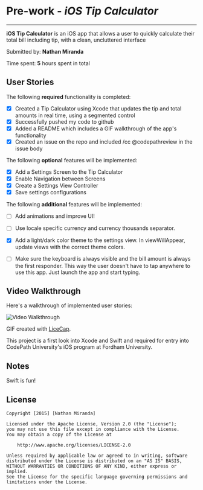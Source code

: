 # Pre-work - *iOS Tip Calculator*
______________________________________
**iOS Tip Calculator** is an iOS app that allows a user to quickly calculate their total bill including tip, with a clean, uncluttered interface

Submitted by: **Nathan Miranda**

Time spent: **5** hours spent in total

## User Stories

The following **required** functionality is completed:

* [X] Created a Tip Calculator using Xcode that updates the tip and total amounts in real time, using a segmented control
* [X] Successfully pushed my code to github
* [X] Added a README which includes a GIF walkthrough of the app's functionality
* [X] Created an issue on the repo and included /cc @codepathreview in the issue body

The following **optional** features will be implemented:

* [X] Add a Settings Screen to the Tip Calculator
* [X] Enable Navigation between Screens
* [X] Create a Settings View Controller
* [X] Save settings configurations

The following **additional** features will be implemented:

* [ ] Add animations and improve UI!
* [ ] Use locale specific currency and currency thousands separator.
* [X] Add a light/dark color theme to the settings view. In viewWillAppear, update views with the correct theme colors.
* [ ] Make sure the keyboard is always visible and the bill amount is always the first responder. This way the user doesn't have to tap anywhere to use this app. Just launch the app and start typing.


## Video Walkthrough 

Here's a walkthrough of implemented user stories:

<img src='http://i.imgur.com/XZcqWas.gifv' title='Video Walkthrough' width='' alt='Video Walkthrough' />

GIF created with [LiceCap](http://www.cockos.com/licecap/).

This project is a first look into Xcode and Swift and required for entry into CodePath University's iOS program at Fordham University.

## Notes

Swift is fun!

## License

    Copyright [2015] [Nathan Miranda]

    Licensed under the Apache License, Version 2.0 (the "License");
    you may not use this file except in compliance with the License.
    You may obtain a copy of the License at

        http://www.apache.org/licenses/LICENSE-2.0

    Unless required by applicable law or agreed to in writing, software
    distributed under the License is distributed on an "AS IS" BASIS,
    WITHOUT WARRANTIES OR CONDITIONS OF ANY KIND, either express or implied.
    See the License for the specific language governing permissions and
    limitations under the License.
